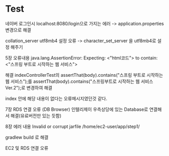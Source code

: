 # Test

네이버 로그인시 localhost:8080/login으로 가지는 에러 -> application.properties 변경으로 해결

collation_server utf8mb4 설정 오류 -> character_set_server 을 utf8mb4로 설정 해주기



5장
오류내용
java.lang.AssertionError:
Expecting:
<"html코드">
to contain:
 <"스프링 부트로 시작하는 웹 서비스">

해결
indexControllerTest의  assertThat(body).contains("스프링 부트로 시작하는 웹 서비스");를
assertThat(body).contains("스프링부트로 시작하는 웹 서비스 Ver.2");로 변경하여 해결

index 안에 해당 내용이 없다는 오류메시지였던것 같다.

7장
RDS 연결 오류 (DB Browser)
인텔리제이 우측상당에 있는 Database로 연결해서 해결(유료버전만 있는 듯함)

8장
에러 내용
Invalid or corrupt jarfile /home/ec2-user/app/step1/

gradlew build 로 해결

EC2 및 RDS 연결 오류



